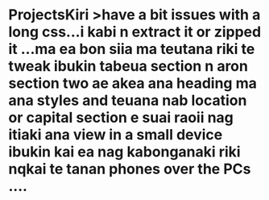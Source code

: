 # ProjectsKiri >have a bit issues with a long css...i kabi n extract it or zipped it ...ma ea bon siia ma teutana riki te tweak ibukin tabeua section n aron section two ae akea ana heading ma ana styles and teuana nab location or capital section e suai raoii nag itiaki ana view in a small device ibukin kai ea nag kabonganaki riki nqkai te tanan phones over the PCs ....
